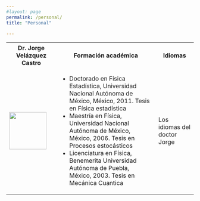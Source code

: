 ```yaml
---
#layout: page
permalink: /personal/
title: "Personal"

---
```

<table>
    <tr>
        <th>Dr. Jorge Velázquez Castro</th>
        <th>Formación académica</th>
        <th>Idiomas</th>
    </tr>
    <tr>
        <td>  <img src="https://juliojx.github.io/jorgevc/ImagenesEstudiantes/Jorge.jpeg" width="100">  </td>
        <td>
            <ul>
        <li> Doctorado en Física Estadística, Universidad Nacional Autónoma de México, México, 2011. Tesis en Física estadística </li>
<li> Maestría en Física, Universidad Nacional Autónoma de México, México, 2006. Tesis en Procesos estocásticos </li>
<li> Licenciatura en Física, Benemerita Universidad Autónoma de Puebla, México, 2003. Tesis en Mecánica Cuantica </li>
            </ul>
        </td>
        <td>Los idiomas del doctor Jorge </td>
    </tr>
</table>
